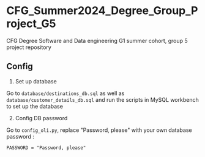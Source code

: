 # CFG_Summer2024_Degree_Group_Project_G5
CFG Degree Software and Data engineering G1 summer cohort, group 5 project repository

## Config

1. Set up database

Go to `database/destinations_db.sql` as well as `database/customer_details_db.sql` and run the scripts in MySQL workbench
to set up the database

2. Config DB password 

Go to `config_oli.py`, replace "Password, please" with your own database password :
```shell
PASSWORD = "Password, please"
```

